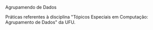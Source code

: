 Agrupamendo de Dados

Práticas referentes à disciplina "Tópicos Especiais em Computação: Agrupamento de Dados" da UFU.
